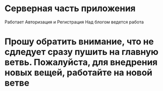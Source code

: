 # Серверная часть приложения

Работает Авторизация и Регистрация 
Над блогом ведется работа
# Прошу обратить внимание, что не сдледует сразу пушить на главную ветвь. Пожалуйста, для внедрения новых вещей, работайте на новой ветве
